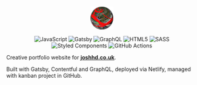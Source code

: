 <p align="center">
    <a href="https://joshhd.netlify.app">
        <img height="60" width="60" src="static/favicon.ico" alt="aronhd.com" />
    </a>
</p>

<p align="center">
    <img alt="JavaScript"
        src="https://img.shields.io/badge/javascript-%23323330.svg?style=for-the-badge&logo=javascript&logoColor=%23F7DF1E" />
    <img alt="Gatsby"
        src="https://img.shields.io/badge/Gatsby-%23663399.svg?style=for-the-badge&logo=gatsby&logoColor=white" />
    <img alt="GraphQL"
        src="https://img.shields.io/badge/-GraphQL-E10098?style=for-the-badge&logo=graphql&logoColor=white" />
    <img alt="HTML5"
        src="https://img.shields.io/badge/html5-%23E34F26.svg?style=for-the-badge&logo=html5&logoColor=white" />
    <img alt="SASS" src="https://img.shields.io/badge/SASS-hotpink.svg?style=for-the-badge&logo=SASS&logoColor=white" />
    <img alt="Styled Components"
        src="https://img.shields.io/badge/styled--components-DB7093?style=for-the-badge&logo=styled-components&logoColor=white" />
    <img alt="GitHub Actions"
        src="https://img.shields.io/badge/githubactions-%232671E5.svg?style=for-the-badge&logo=githubactions&logoColor=white" />
</p>

Creative portfolio website for **[joshhd.co.uk][website]**.

Built with Gatsby, Contentful and GraphQL, deployed via Netlify, managed with kanban project in GitHub.

[website]: https://joshhd.netlify.app
